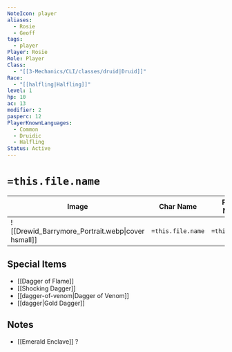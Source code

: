 ```yaml
---
NoteIcon: player
aliases:
  - Rosie
  - Geoff
tags:
  - player
Player: Rosie
Role: Player
Class:
  - "[[3-Mechanics/CLI/classes/druid|Druid]]"
Race:
  - "[[halfling|Halfling]]"
level: 1
hp: 10
ac: 13
modifier: 2
pasperc: 12
PlayerKnownLanguages:
  - Common
  - Druidic
  - Halfling
Status: Active
---
```




# `=this.file.name`

| Image                                             | Char Name         | Player Name    | Class         | Race         | Level         |
| ------------------------------------------------- | ----------------- | -------------- | ------------- | ------------ | ------------- |
| ![[Drewid_Barrymore_Portrait.webp\|cover hsmall]] | `=this.file.name` | `=this.player` | `=this.class` | `=this.race` | `=this.level` |

## Special Items
- [[Dagger of Flame]] 
- [[Shocking Dagger]] 
- [[dagger-of-venom|Dagger of Venom]]
- [[dagger|Gold Dagger]]

## Notes
- [[Emerald Enclave]] ?